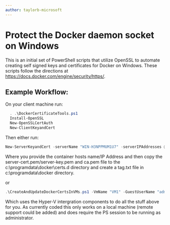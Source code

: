 ```yaml
---
author: taylorb-microsoft
---
```


# Protect the Docker daemon socket on Windows
This is an initial set of PowerShell scripts that utilize OpenSSL to automate creating self signed keys and certificates for Docker on Windows.  These scripts follow the directions at https://docs.docker.com/engine/security/https/.


## Example Workflow:
On your client machine run:
```powershell
  . .\DockerCertificateTools.ps1
  Install-OpenSSL
  New-OpenSSLCertAuth
  New-ClientKeyandCert
```

Then either run:
```powershell 
New-ServerKeyandCert -serverName "WIN-H3NPPMUM1U7" -serverIPAddresses @("10.0.0.5", "127.0.0.1")
``` 
Where you provide the container hosts name/IP Address and then copy the server-cert.pem/server-key.pem and ca.pem file to the c:\programdata\docker\certs.d directory and create a tag.txt file in c:\programdata\docker directory.

or
```powershell 
.\CreateAndUpdateDockerCertsInVMs.ps1 -VmName "VM1" -GuestUserName "administrator" -GuestPassword (ConvertTo-SecureString -String "p@ssw0rd" -AsPlainText -Force)
``` 
Which uses the Hyper-V intergration components to do all the stuff above for you.  As currently coded this only works on a local machine (remote support could be added) and does require the PS session to be running as administrator.
